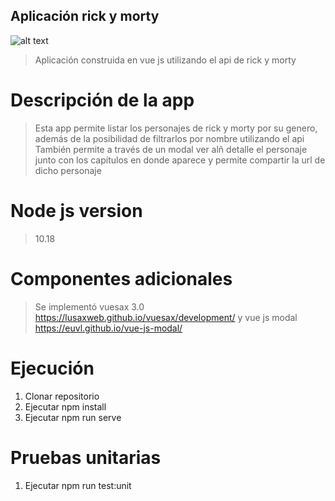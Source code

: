 ## Aplicación rick y morty
![alt text](https://rickandmortyapi.com/https://github.com/tonymanyoma/rick-and-morty/tree/master/src/assets/images/fondo.jpg)
> Aplicación construida en vue js utilizando el api de rick y morty 

# Descripción de la app
> Esta app permite listar los personajes de rick y morty por su genero, además de la posibilidad de filtrarlos por nombre utilizando el api
> También permite a través de un modal ver alñ detalle el personaje junto con los capítulos en donde aparece y permite compartir la url de dicho personaje

# Node js version 
> 10.18

# Componentes adicionales
> Se implementó vuesax 3.0 https://lusaxweb.github.io/vuesax/development/ y vue js modal https://euvl.github.io/vue-js-modal/

# Ejecución
1. Clonar repositorio
2. Ejecutar npm install
3. Ejecutar npm run serve

# Pruebas unitarias
1. Ejecutar npm run test:unit
